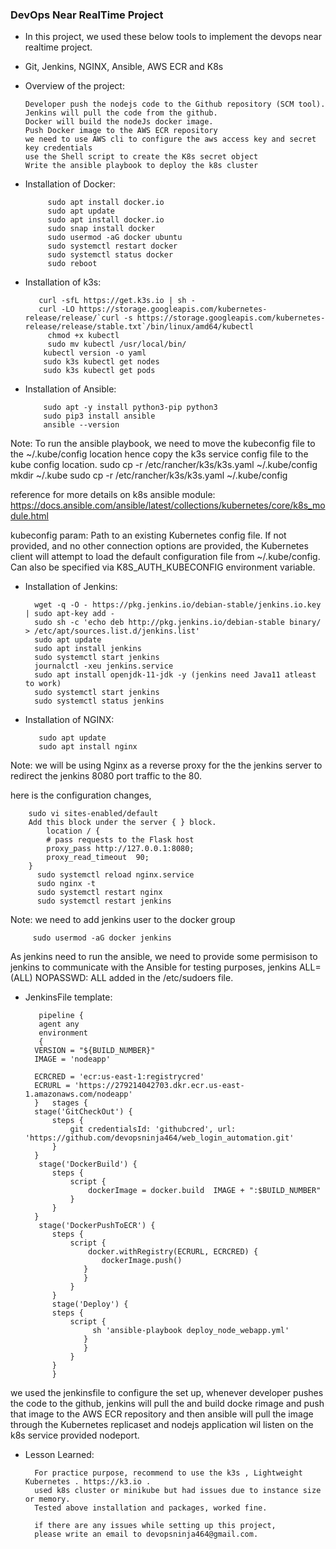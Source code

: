 ### DevOps Near RealTime Project 

- In this project, we used these below tools to implement the devops near realtime project. 
- Git, Jenkins, NGINX, Ansible, AWS ECR and K8s 

- Overview of the project:

      Developer push the nodejs code to the Github repository (SCM tool).
	  Jenkins will pull the code from the github.
	  Docker will build the nodeJs docker image.
	  Push Docker image to the AWS ECR repository
	  we need to use AWS cli to configure the aws access key and secret key credentials
	  use the Shell script to create the K8s secret object
	  Write the ansible playbook to deploy the k8s cluster
	  
- Installation of Docker:

		   sudo apt install docker.io 
		   sudo apt update
		   sudo apt install docker.io
		   sudo snap install docker
		   sudo usermod -aG docker ubuntu
		   sudo systemctl restart docker
		   sudo systemctl status docker
		   sudo reboot

- Installation of k3s:

		 curl -sfL https://get.k3s.io | sh -  
		 curl -LO https://storage.googleapis.com/kubernetes-release/release/`curl -s https://storage.googleapis.com/kubernetes-release/release/stable.txt`/bin/linux/amd64/kubectl 
		   chmod +x kubectl
		   sudo mv kubectl /usr/local/bin/
		  kubectl version -o yaml
		  sudo k3s kubectl get nodes
		  sudo k3s kubectl get pods

- Installation of Ansible:

		  sudo apt -y install python3-pip python3
		  sudo pip3 install ansible
		  ansible --version
Note: To run the ansible playbook, we need to move the kubeconfig file to the ~/.kube/config location hence copy the k3s service config file to the kube config location. 
		 sudo cp -r /etc/rancher/k3s/k3s.yaml ~/.kube/config
		 mkdir ~/.kube
		 sudo cp -r /etc/rancher/k3s/k3s.yaml ~/.kube/config

reference for more details on k8s ansible module: https://docs.ansible.com/ansible/latest/collections/kubernetes/core/k8s_module.html

kubeconfig param: Path to an existing Kubernetes config file. If not provided, and no other connection options are provided, the Kubernetes client will attempt to load the default configuration file from ~/.kube/config. Can also be specified via K8S_AUTH_KUBECONFIG environment variable.

- Installation of Jenkins:

		wget -q -O - https://pkg.jenkins.io/debian-stable/jenkins.io.key | sudo apt-key add -
   		sudo sh -c 'echo deb http://pkg.jenkins.io/debian-stable binary/ > /etc/apt/sources.list.d/jenkins.list'
		sudo apt update
		sudo apt install jenkins
		sudo systemctl start jenkins
		journalctl -xeu jenkins.service
		sudo apt install openjdk-11-jdk -y (jenkins need Java11 atleast to work)
		sudo systemctl start jenkins
		sudo systemctl status jenkins

- Installation of NGINX:

		 sudo apt update
		 sudo apt install nginx

Note: we will be using Nginx as a reverse proxy for the the jenkins server to redirect the jenkins 8080 port traffic to the 80. 

here is the configuration changes, 

		sudo vi sites-enabled/default
		Add this block under the server { } block. 
		    location / {
            # pass requests to the Flask host
            proxy_pass http://127.0.0.1:8080;
            proxy_read_timeout  90;
        }
		  sudo systemctl reload nginx.service
		  sudo nginx -t
		  sudo systemctl restart nginx
		  sudo systemctl restart jenkins


Note: we need to add jenkins user to the docker group

 		 sudo usermod -aG docker jenkins 

As jenkins need to run the ansible, we need to provide some permisison to jenkins to communicate with the Ansible
for testing purposes,  jenkins ALL=(ALL) NOPASSWD: ALL added in the /etc/sudoers file. 

- JenkinsFile template:

		 pipeline {
		 agent any 
		 environment
		 {
        VERSION = "${BUILD_NUMBER}"
        IMAGE = 'nodeapp'
      
        ECRCRED = 'ecr:us-east-1:registrycred'
        ECRURL = 'https://279214042703.dkr.ecr.us-east-1.amazonaws.com/nodeapp'
        }   stages {
        stage('GitCheckOut') {
            steps {
                git credentialsId: 'githubcred', url: 'https://github.com/devopsninja464/web_login_automation.git'
            }
        }
         stage('DockerBuild') {
            steps {
                script {
                    dockerImage = docker.build  IMAGE + ":$BUILD_NUMBER"
                }
            }
        }
         stage('DockerPushToECR') {
            steps {
                script {
                    docker.withRegistry(ECRURL, ECRCRED) {
                       dockerImage.push()
                   }
                   }
                }
            }
            stage('Deploy') {
            steps {
                script {
                     sh 'ansible-playbook deploy_node_webapp.yml'
                   }
                   }
                }
            }
			}
		

we used the jenkinsfile to configure the set up, whenever developer pushes the code to the github, jenkins will pull the and build docke rimage and push that image to the AWS ECR repository and then ansible will pull the image through the Kubernetes replicaset and nodejs application wil listen on the k8s service provided nodeport.

-  Lesson Learned:

		 For practice purpose, recommend to use the k3s , Lightweight Kubernetes . https://k3.io . 
		 used k8s cluster or minikube but had issues due to instance size or memory. 
		 Tested above installation and packages, worked fine. 
		 
		 if there are any issues while setting up this project, 
		 please write an email to devopsninja464@gmail.com.  
